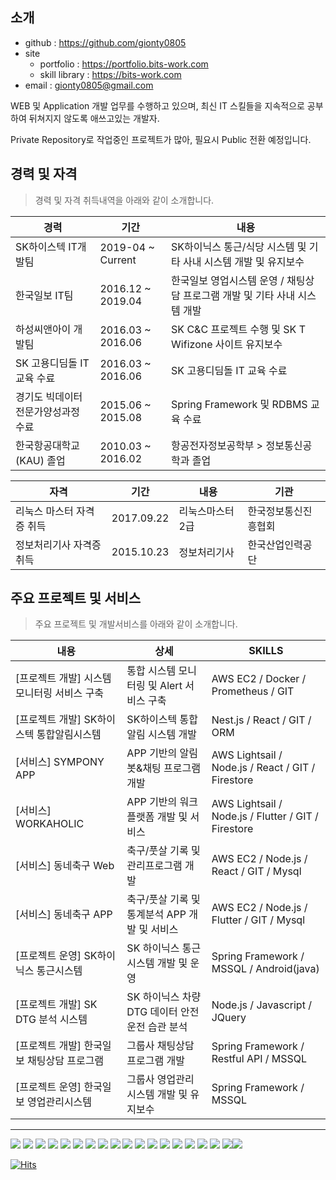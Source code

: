 
소개
--------

- github : https://github.com/gionty0805
- site 
  - portfolio : https://portfolio.bits-work.com
  - skill library : https://bits-work.com
- email : gionty0805@gmail.com

WEB 및 Application 개발 업무를 수행하고 있으며, 최신 IT 스킬들을 지속적으로 공부하여 뒤쳐지지 않도록 애쓰고있는 개발자.

Private Repository로 작업중인 프로젝트가 많아, 필요시 Public 전환 예정입니다.

경력 및 자격
--------------------
>경력 및 자격 취득내역을 아래와 같이 소개합니다.

   경력                            |  기간              |  내용
---------------------------------- |--------------------|-----------------------------------------------------------------------
 SK하이스텍 IT개발팀                |  2019-04 ~ Current | SK하이닉스 통근/식당 시스템 및 기타 사내 시스템 개발 및 유지보수
 한국일보 IT팀                      |  2016.12 ~ 2019.04 | 한국일보 영업시스템 운영 / 채팅상담 프로그램 개발 및 기타 사내 시스템 개발
 하성씨앤아이 개발팀                 |  2016.03 ~ 2016.06 | SK C&C 프로젝트 수행 및 SK T Wifizone 사이트 유지보수
 SK 고용디딤돌 IT 교육 수료          |  2016.03 ~ 2016.06 | SK 고용디딤돌 IT 교육 수료
 경기도 빅데이터 전문가양성과정 수료  |  2015.06 ~ 2015.08 | Spring Framework 및 RDBMS 교육 수료
 한국항공대학교(KAU) 졸업            |  2010.03 ~ 2016.02 | 항공전자정보공학부 > 정보통신공학과 졸업

   자격                             |  기간               |  내용             |  기관
------------------------------------|--------------------|-------------------|-------------------
 리눅스 마스터 자격증 취득            |  2017.09.22        | 리눅스마스터 2급   |  한국정보통신진흥협회
 정보처리기사 자격증 취득             |  2015.10.23        | 정보처리기사       |  한국산업인력공단

주요 프로젝트 및 서비스
--------------------
>주요 프로젝트 및 개발서비스를 아래와 같이 소개합니다.

   내용                                |  상세                                       |  SKILLS
---------------------------------------|------------------------------------------- |--------------------------------------------------------------------------------------
[프로젝트 개발] 시스템 모니터링 서비스 구축|통합 시스템 모니터링 및 Alert 서비스 구축     | AWS EC2 / Docker / Prometheus / GIT 
[프로젝트 개발] SK하이스텍 통합알림시스템  |SK하이스텍 통합 알림 시스템 개발             | Nest.js / React / GIT / ORM
[서비스] SYMPONY APP                    |APP 기반의 알림봇&채팅 프로그램 개발          | AWS Lightsail / Node.js / React / GIT / Firestore
[서비스] WORKAHOLIC                     |APP 기반의 워크 플랫폼 개발 및 서비스         | AWS Lightsail / Node.js / Flutter / GIT / Firestore
[서비스] 동네축구 Web                    |축구/풋살 기록 및 관리프로그램 개발           | AWS EC2 / Node.js / React / GIT / Mysql
[서비스] 동네축구 APP                    |축구/풋살 기록 및 통계분석 APP 개발 및 서비스 | AWS EC2 / Node.js / Flutter / GIT / Mysql
[프로젝트 운영] SK하이닉스 통근시스템      |SK 하이닉스 통근시스템 개발 및 운영          | Spring Framework / MSSQL / Android(java)
[프로젝트 개발] SK DTG 분석 시스템        |SK 하이닉스 차량 DTG 데이터 안전운전 습관 분석| Node.js / Javascript / JQuery
[프로젝트 개발] 한국일보 채팅상담 프로그램 |그룹사 채팅상담프로그램 개발                 | Spring Framework / Restful API / MSSQL 
[프로젝트 운영] 한국일보 영업관리시스템  |그룹사 영업관리 시스템 개발 및 유지보수         | Spring Framework / MSSQL

------------------------
![](https://img.shields.io/badge/React-00D8FF?style=flat-square&logo=react&logoColor=white)
![](https://img.shields.io/badge/Nodejs-47C83E?style=flat-square&logo=node.js&logoColor=white) ![](https://img.shields.io/badge/AWS-232F3E?style=flat-square&logo=Amazon&logoColor=white) ![](https://img.shields.io/badge/GIT-F05032?style=flat-square&logo=git&logoColor=white) ![](https://img.shields.io/badge/Flutter-02569B?style=flat-square&logo=Flutter&logoColor=white)   ![](https://img.shields.io/badge/Spring_Framework-6DB33F?style=flat-square&logo=Spring&logoColor=white) ![](https://img.shields.io/badge/Jquery-0769AD?style=flat-square&logo=Jquery&logoColor=white) ![](https://img.shields.io/badge/Javascript-F7DF1E?style=flat-square&logo=Javascript&logoColor=white) ![](https://img.shields.io/badge/Android-3DDC84?style=flat-square&logo=Android&logoColor=white) ![](https://img.shields.io/badge/IOS-000000?style=flat-square&logo=IOS&logoColor=white) ![](https://img.shields.io/badge/MSSQL-CC2927?style=flat-square&logo=microsoft&logoColor=white) ![](https://img.shields.io/badge/MYSQL-4479A1?style=flat-square&logo=mysql&logoColor=white) ![](https://img.shields.io/badge/Firebase-FFCA28?style=flat-square&logo=firebase&logoColor=white) ![](https://img.shields.io/badge/css-1572B6?style=flat-square&logo=Css3&logoColor=white) ![](https://img.shields.io/badge/html-E34F26?style=flat-square&logo=html5&logoColor=white) ![](https://img.shields.io/badge/java-007396?style=flat-square&logo=java&logoColor=white) ![](https://img.shields.io/badge/Linux-FCC624?style=flat-square&logo=linux&logoColor=white) ![](https://img.shields.io/badge/Windows-0078D6?style=flat-square&logo=windows&logoColor=white)![](https://img.shields.io/badge/Nestjs-E0234E?style=flat-square&logo=Nestjs&logoColor=white)


[![Hits](https://hits.seeyoufarm.com/api/count/incr/badge.svg?url=https%3A%2F%2Fgithub.com%2Fgionty0805&count_bg=%23FDCADD&title_bg=%23E50E53&icon=&icon_color=%23E7E7E7&title=hits&edge_flat=true)](https://hits.seeyoufarm.com)


